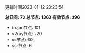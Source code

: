 更新时间2023-01-12 23:23:54

**总订阅: 73**
**总节点: 1363**
**有效节点: 396**
- trojan节点: 101
- v2ray节点: 220
- ss节点: 69
- ssr节点: 6
